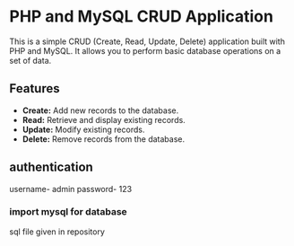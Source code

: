# PHP and MySQL CRUD Application

This is a simple CRUD (Create, Read, Update, Delete) application built with PHP and MySQL. It allows you to perform basic database operations on a set of data.

## Features

- **Create:** Add new records to the database.
- **Read:** Retrieve and display existing records.
- **Update:** Modify existing records.
- **Delete:** Remove records from the database.

## authentication
username- admin
password- 123

### import mysql for database
sql file given in repository
